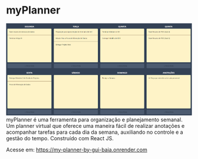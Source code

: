 # myPlanner
![myPlanner Thumb](https://raw.githubusercontent.com/BaiaGui/myPlanner/main/my-planner-app/public/myPlannerThumb.png)
myPlanner é uma ferramenta para organização e planejamento semanal. Um planner virtual que oferece uma maneira fácil de realizar anotações e acompanhar tarefas para cada dia da semana, auxiliando no controle e a gestão do tempo. Construído com React JS.

Acesse em: https://my-planner-by-gui-baia.onrender.com
